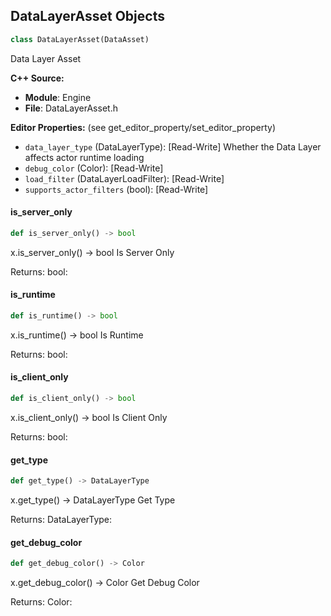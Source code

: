 ## DataLayerAsset Objects

```python
class DataLayerAsset(DataAsset)
```

Data Layer Asset

**C++ Source:**

- **Module**: Engine
- **File**: DataLayerAsset.h

**Editor Properties:** (see get_editor_property/set_editor_property)

- ``data_layer_type`` (DataLayerType):  [Read-Write] Whether the Data Layer affects actor runtime loading
- ``debug_color`` (Color):  [Read-Write]
- ``load_filter`` (DataLayerLoadFilter):  [Read-Write]
- ``supports_actor_filters`` (bool):  [Read-Write]

<a id="unreal.DataLayerAsset.is_server_only"></a>

#### is_server_only

```python
def is_server_only() -> bool
```

x.is_server_only() -> bool
Is Server Only

Returns:
    bool:

<a id="unreal.DataLayerAsset.is_runtime"></a>

#### is_runtime

```python
def is_runtime() -> bool
```

x.is_runtime() -> bool
Is Runtime

Returns:
    bool:

<a id="unreal.DataLayerAsset.is_client_only"></a>

#### is_client_only

```python
def is_client_only() -> bool
```

x.is_client_only() -> bool
Is Client Only

Returns:
    bool:

<a id="unreal.DataLayerAsset.get_type"></a>

#### get_type

```python
def get_type() -> DataLayerType
```

x.get_type() -> DataLayerType
Get Type

Returns:
    DataLayerType:

<a id="unreal.DataLayerAsset.get_debug_color"></a>

#### get_debug_color

```python
def get_debug_color() -> Color
```

x.get_debug_color() -> Color
Get Debug Color

Returns:
    Color:

<a id="unreal.ExternalDataLayerAsset"></a>